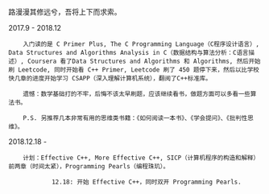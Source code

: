 路漫漫其修远兮，吾将上下而求索。

2017.9 - 2018.12

        入门读的是 C Primer Plus, The C Programming Language（C程序设计语言）, Data Structures and Algorithms Analysis in C（数据结构与算法分析：C语言描述）, Coursera 看了Data Structures and Algorithms 和 Algorithms, 然后开始刷 Leetcode, 同时开始看 C++ Primer, Leetcode 刷了 450 题停下来，然后以比学校快几章的进度开始学习 CSAPP（深入理解计算机系统），翻阅了C++标准库。
        
        遗憾：数学基础打的不牢，后悔不该太早刷题，应该继续看书，做题方面可以多看一些算法书。
        
        P.S. 另推荐几本非常有用的思维类书籍：《如何阅读一本书》、《学会提问》、《批判性思维》。 

2018.12.18 -
        
        计划：Effective C++, More Effective C++, SICP（计算机程序的构造和解释）前两章（时间太紧），Programming Pearls（编程珠玑）。
        
                12.18: 开始 Effective C++，同时双开 Programming Pearls.
